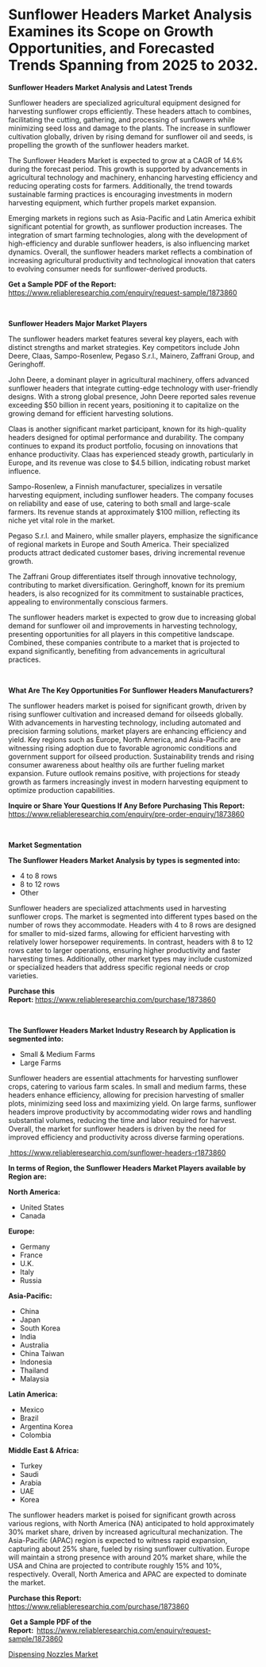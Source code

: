 <p><h1>Sunflower Headers Market Analysis Examines its Scope on Growth Opportunities, and Forecasted Trends Spanning from 2025 to 2032.</h1></p><p><strong>Sunflower Headers Market Analysis and Latest Trends</strong></p>
<p><p>Sunflower headers are specialized agricultural equipment designed for harvesting sunflower crops efficiently. These headers attach to combines, facilitating the cutting, gathering, and processing of sunflowers while minimizing seed loss and damage to the plants. The increase in sunflower cultivation globally, driven by rising demand for sunflower oil and seeds, is propelling the growth of the sunflower headers market. </p><p>The Sunflower Headers Market is expected to grow at a CAGR of 14.6% during the forecast period. This growth is supported by advancements in agricultural technology and machinery, enhancing harvesting efficiency and reducing operating costs for farmers. Additionally, the trend towards sustainable farming practices is encouraging investments in modern harvesting equipment, which further propels market expansion.</p><p>Emerging markets in regions such as Asia-Pacific and Latin America exhibit significant potential for growth, as sunflower production increases. The integration of smart farming technologies, along with the development of high-efficiency and durable sunflower headers, is also influencing market dynamics. Overall, the sunflower headers market reflects a combination of increasing agricultural productivity and technological innovation that caters to evolving consumer needs for sunflower-derived products.</p></p>
<p><strong>Get a Sample PDF of the Report:&nbsp;</strong> <a href="https://www.reliableresearchiq.com/enquiry/request-sample/1873860?utm_campaign=3308&utm_medium=2&utm_source=Github&utm_content=ia&utm_term=08042025&utm_id=sunflower-headers">https://www.reliableresearchiq.com/enquiry/request-sample/1873860</a></p>
<p>&nbsp;</p>
<p><strong>Sunflower Headers Major Market Players</strong></p>
<p><p>The sunflower headers market features several key players, each with distinct strengths and market strategies. Key competitors include John Deere, Claas, Sampo-Rosenlew, Pegaso S.r.l., Mainero, Zaffrani Group, and Geringhoff.</p><p>John Deere, a dominant player in agricultural machinery, offers advanced sunflower headers that integrate cutting-edge technology with user-friendly designs. With a strong global presence, John Deere reported sales revenue exceeding $50 billion in recent years, positioning it to capitalize on the growing demand for efficient harvesting solutions.</p><p>Claas is another significant market participant, known for its high-quality headers designed for optimal performance and durability. The company continues to expand its product portfolio, focusing on innovations that enhance productivity. Claas has experienced steady growth, particularly in Europe, and its revenue was close to $4.5 billion, indicating robust market influence.</p><p>Sampo-Rosenlew, a Finnish manufacturer, specializes in versatile harvesting equipment, including sunflower headers. The company focuses on reliability and ease of use, catering to both small and large-scale farmers. Its revenue stands at approximately $100 million, reflecting its niche yet vital role in the market.</p><p>Pegaso S.r.l. and Mainero, while smaller players, emphasize the significance of regional markets in Europe and South America. Their specialized products attract dedicated customer bases, driving incremental revenue growth.</p><p>The Zaffrani Group differentiates itself through innovative technology, contributing to market diversification. Geringhoff, known for its premium headers, is also recognized for its commitment to sustainable practices, appealing to environmentally conscious farmers.</p><p>The sunflower headers market is expected to grow due to increasing global demand for sunflower oil and improvements in harvesting technology, presenting opportunities for all players in this competitive landscape. Combined, these companies contribute to a market that is projected to expand significantly, benefiting from advancements in agricultural practices.</p></p>
<p>&nbsp;</p>
<p><strong>What Are The Key Opportunities For Sunflower Headers Manufacturers?</strong></p>
<p><p>The sunflower headers market is poised for significant growth, driven by rising sunflower cultivation and increased demand for oilseeds globally. With advancements in harvesting technology, including automated and precision farming solutions, market players are enhancing efficiency and yield. Key regions such as Europe, North America, and Asia-Pacific are witnessing rising adoption due to favorable agronomic conditions and government support for oilseed production. Sustainability trends and rising consumer awareness about healthy oils are further fueling market expansion. Future outlook remains positive, with projections for steady growth as farmers increasingly invest in modern harvesting equipment to optimize production capabilities.</p></p>
<p><strong>Inquire or Share Your Questions If Any Before Purchasing This Report:</strong> <a href="https://www.reliableresearchiq.com/enquiry/pre-order-enquiry/1873860?utm_campaign=3308&utm_medium=2&utm_source=Github&utm_content=ia&utm_term=08042025&utm_id=sunflower-headers">https://www.reliableresearchiq.com/enquiry/pre-order-enquiry/1873860</a></p>
<p>&nbsp;</p>
<p><strong>Market Segmentation</strong></p>
<p><strong>The Sunflower Headers Market Analysis by types is segmented into:</strong></p>
<p><ul><li>4 to 8 rows</li><li>8 to 12 rows</li><li>Other</li></ul></p>
<p><p>Sunflower headers are specialized attachments used in harvesting sunflower crops. The market is segmented into different types based on the number of rows they accommodate. Headers with 4 to 8 rows are designed for smaller to mid-sized farms, allowing for efficient harvesting with relatively lower horsepower requirements. In contrast, headers with 8 to 12 rows cater to larger operations, ensuring higher productivity and faster harvesting times. Additionally, other market types may include customized or specialized headers that address specific regional needs or crop varieties.</p></p>
<p><strong>Purchase this Report:&nbsp;</strong><a href="https://www.reliableresearchiq.com/purchase/1873860?utm_campaign=3308&utm_medium=2&utm_source=Github&utm_content=ia&utm_term=08042025&utm_id=sunflower-headers">https://www.reliableresearchiq.com/purchase/1873860</a></p>
<p>&nbsp;</p>
<p><strong>The Sunflower Headers Market Industry Research by Application is segmented into:</strong></p>
<p><ul><li>Small & Medium Farms</li><li>Large Farms</li></ul></p>
<p><p>Sunflower headers are essential attachments for harvesting sunflower crops, catering to various farm scales. In small and medium farms, these headers enhance efficiency, allowing for precision harvesting of smaller plots, minimizing seed loss and maximizing yield. On large farms, sunflower headers improve productivity by accommodating wider rows and handling substantial volumes, reducing the time and labor required for harvest. Overall, the market for sunflower headers is driven by the need for improved efficiency and productivity across diverse farming operations.</p></p>
<p><a href="https://www.reliableresearchiq.com/sunflower-headers-r1873860?utm_campaign=3308&utm_medium=2&utm_source=Github&utm_content=ia&utm_term=08042025&utm_id=sunflower-headers">&nbsp;https://www.reliableresearchiq.com/sunflower-headers-r1873860</a></p>
<p><strong>In terms of Region, the Sunflower Headers Market Players available by Region are:</strong></p>
<p>
    <p> <strong> North America: </strong>
        <ul>
            <li>United States</li>
            <li>Canada</li>
        </ul>
        </p> 
    <p> <strong> Europe: </strong>
        <ul>
            <li>Germany</li>
            <li>France</li>
            <li>U.K.</li>
            <li>Italy</li>
            <li>Russia</li>
        </ul>
        </p> 
    <p> <strong> Asia-Pacific: </strong>
        <ul>
            <li>China</li>
            <li>Japan</li>
            <li>South Korea</li>
            <li>India</li>
            <li>Australia</li>
            <li>China Taiwan</li>
            <li>Indonesia</li>
            <li>Thailand</li>
            <li>Malaysia</li>
        </ul>
        </p> 
    <p> <strong> Latin America: </strong>
        <ul>
            <li>Mexico</li>
            <li>Brazil</li>
            <li>Argentina Korea</li>
            <li>Colombia</li>
        </ul>
        </p> 
    <p> <strong> Middle East & Africa: </strong>
        <ul>
            <li>Turkey</li>
            <li>Saudi</li>
            <li>Arabia</li>
            <li>UAE</li>
            <li>Korea</li>
        </ul>
    </p>
    </p>
<p><p>The sunflower headers market is poised for significant growth across various regions, with North America (NA) anticipated to hold approximately 30% market share, driven by increased agricultural mechanization. The Asia-Pacific (APAC) region is expected to witness rapid expansion, capturing about 25% share, fueled by rising sunflower cultivation. Europe will maintain a strong presence with around 20% market share, while the USA and China are projected to contribute roughly 15% and 10%, respectively. Overall, North America and APAC are expected to dominate the market.</p></p>
<p><strong>Purchase this Report: </strong><a href="https://www.reliableresearchiq.com/purchase/1873860?utm_campaign=3308&utm_medium=2&utm_source=Github&utm_content=ia&utm_term=08042025&utm_id=sunflower-headers">https://www.reliableresearchiq.com/purchase/1873860</a></p>
<p>&nbsp;<strong>Get a Sample PDF of the Report:&nbsp;&nbsp;</strong><a href="https://www.reliableresearchiq.com/enquiry/request-sample/1873860?utm_campaign=3308&utm_medium=2&utm_source=Github&utm_content=ia&utm_term=08042025&utm_id=sunflower-headers">https://www.reliableresearchiq.com/enquiry/request-sample/1873860</a></p>
<p><strong></strong></p>
<p><p><a href="https://github.com/merkinedry7b/Market-Research-Report-List-1/blob/main/dispensing-nozzles-market.md?utm_campaign=3308&utm_medium=2&utm_source=Github&utm_content=ia&utm_term=08042025&utm_id=sunflower-headers">Dispensing Nozzles Market</a></p></p>